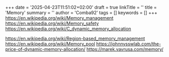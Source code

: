 +++
date = '2025-04-23T11:51:02+02:00'
draft = true
linkTitle = ''
title = 'Memory'
summary = ''
author = 'Comba92'
tags = []
keywords = []
+++
https://en.wikipedia.org/wiki/Memory_management
https://en.wikipedia.org/wiki/Memory_safety
https://en.wikipedia.org/wiki/C_dynamic_memory_allocation

https://en.wikipedia.org/wiki/Region-based_memory_management
https://en.wikipedia.org/wiki/Memory_pool
https://johnnysswlab.com/the-price-of-dynamic-memory-allocation/
https://marek.vavrusa.com/memory/